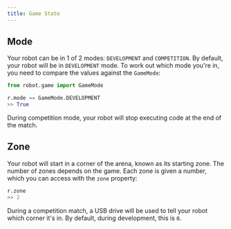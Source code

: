 ```yaml
---
title: Game State
---
```


## Mode
Your robot can be in 1 of 2 modes: `DEVELOPMENT` and `COMPETITION`. By default, your robot will be in `DEVELOPMENT` mode. To work out which mode you're in, you need to compare the values against the `GameMode`:

```python
from robot.game import GameMode

r.mode == GameMode.DEVELOPMENT
>> True
```

During competition mode, your robot will stop executing code at the end of the match.

## Zone
Your robot will start in a corner of the arena, known as its starting zone. The number of zones depends on the game. Each zone is given a number, which you can access with the `zone` property:

```python
r.zone
>> 2
```

During a competition match, a USB drive will be used to tell your robot which corner it's in. By default, during development, this is `0`.
